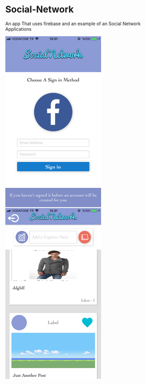 # Social-Network
An app That uses firebase and an example of an Social Network Applications 

<img src="https://github.com/onurhuseyincantay/Social-Network/blob/Completed/Images/IMG_2222.PNG" width="300">
<img src="https://github.com/onurhuseyincantay/Social-Network/blob/Completed/Images/IMG_2221.PNG" width="300">

